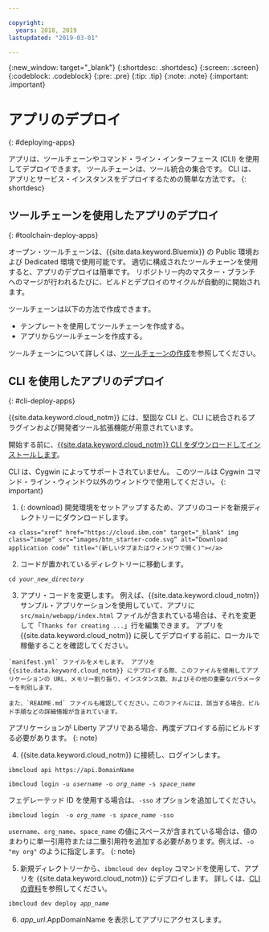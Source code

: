 ```yaml
---

copyright:
  years: 2018, 2019
lastupdated: "2019-03-01"

---
```


{:new_window: target="_blank"}
{:shortdesc: .shortdesc}
{:screen: .screen}
{:codeblock: .codeblock}
{:pre: .pre}
{:tip: .tip}
{:note: .note}
{:important: .important}

# アプリのデプロイ
{: #deploying-apps}

アプリは、ツールチェーンやコマンド・ライン・インターフェース (CLI) を使用してデプロイできます。 ツールチェーンは、ツール統合の集合です。 CLI は、アプリとサービス・インスタンスをデプロイするための簡単な方法です。
{: shortdesc}

## ツールチェーンを使用したアプリのデプロイ
{: #toolchain-deploy-apps}

オープン・ツールチェーンは、{{site.data.keyword.Bluemix}} の Public 環境および Dedicated 環境で使用可能です。 適切に構成されたツールチェーンを使用すると、アプリのデプロイは簡単です。 リポジトリー内のマスター・ブランチへのマージが行われるたびに、ビルドとデプロイのサイクルが自動的に開始されます。

ツールチェーンは以下の方法で作成できます。
* テンプレートを使用してツールチェーンを作成する。
* アプリからツールチェーンを作成する。

ツールチェーンについて詳しくは、[ツールチェーンの作成](/docs/services/ContinuousDelivery/toolchains_working.html#toolchains_getting_started)を参照してください。

## CLI を使用したアプリのデプロイ
{: #cli-deploy-apps}

{{site.data.keyword.cloud_notm}} には、堅固な CLI と、CLI に統合されるプラグインおよび開発者ツール拡張機能が用意されています。

開始する前に、[{{site.data.keyword.cloud_notm}} CLI をダウンロードしてインストールします](/docs/cli/index.html)。

CLI は、Cygwin によってサポートされていません。 このツールは Cygwin コマンド・ライン・ウィンドウ以外のウィンドウで使用してください。
{: important}

  1. {: download} 開発環境をセットアップするため、アプリのコードを新規ディレクトリーにダウンロードします。

    <a class="xref" href="https://cloud.ibm.com" target="_blank" img class=“image” src=“images/btn_starter-code.svg” alt=“Download application code” title="(新しいタブまたはウィンドウで開く)"></a>

  2. コードが置かれているディレクトリーに移動します。

  <pre class="pre"><code class="hljs">cd <var class="keyword varname">your_new_directory</var></code></pre>

  3.  アプリ・コードを変更します。 例えば、{{site.data.keyword.cloud_notm}} サンプル・アプリケーションを使用していて、アプリに `src/main/webapp/index.html` ファイルが含まれている場合は、それを変更して「`Thanks for creating ...`」行を編集できます。 アプリを {{site.data.keyword.cloud_notm}} に戻してデプロイする前に、ローカルで稼働することを確認してください。

    `manifest.yml` ファイルをメモします。 アプリを {{site.data.keyword.cloud_notm}} にデプロイする際、このファイルを使用してアプリケーションの URL、メモリー割り振り、インスタンス数、およびその他の重要なパラメーターを判別します。

    また、`README.md` ファイルも確認してください。このファイルには、該当する場合、ビルド手順などの詳細情報が含まれています。

  アプリケーションが Liberty アプリである場合、再度デプロイする前にビルドする必要があります。
  {: note}

  4. {{site.data.keyword.cloud_notm}} に接続し、ログインします。

  <pre class="pre"><code class="hljs">ibmcloud api https://api.<span class="keyword" data-hd-keyref="DomainName">DomainName</span></code></pre>

  <pre class="pre"><code class="hljs">ibmcloud login -u <var class="keyword varname" data-hd-keyref="user_ID">username</var> -o <var class="keyword varname" data-hd-keyref="org_name">org_name</var> -s <var class="keyword varname" data-hd-keyref="space_name">space_name</var></code></pre>

  フェデレーテッド ID を使用する場合は、`-sso` オプションを追加してください。

  <pre class="pre"><code class="hljs">ibmcloud login  -o <var class="keyword varname" data-hd-keyref="org_name">org_name</var> -s <var class="keyword varname" data-hd-keyref="space_name">space_name</var> -sso</code></pre>

  `username`、`org_name`、`space_name` の値にスペースが含まれている場合は、値のまわりに単一引用符または二重引用符を追加する必要があります。例えば、`-o "my org"` のように指定します。
  {: note}

  5. 新規ディレクトリーから、`ibmcloud dev deploy` コマンドを使用して、アプリを {{site.data.keyword.cloud_notm}} にデプロイします。 詳しくは、[CLI の資料](/docs/cli/idt/commands.html#deploy)を参照してください。

  <pre class="pre"><code class="hljs">ibmcloud dev deploy <var class="keyword varname" data-hd-keyref="app_name">app_name</var></code></pre>

  6. <var class="keyword varname" data-hd-keyref="app_url">app_url</var>.<span class="keyword" data-hd-keyref="APPDomain">AppDomainName</span> を表示してアプリにアクセスします。
